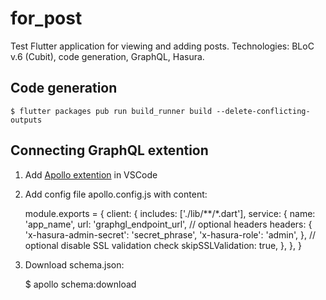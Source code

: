 # for_post

Test Flutter application for viewing and adding posts.
Technologies: BLoC v.6 (Cubit), code generation, GraphQL, Hasura.

## Code generation
    $ flutter packages pub run build_runner build --delete-conflicting-outputs

## Сonnecting GraphQL extention
1) Add [Apollo extention](https://marketplace.visualstudio.com/items?itemName=apollographql.vscode-apollo) in VSCode

2) Add config file apollo.config.js with content:

    module.exports = {
      client: {
        includes: ['./lib/**/*.dart'],
        service: {
          name: 'app_name',
          url: 'graphgl_endpoint_url',
          // optional headers
          headers: {
            'x-hasura-admin-secret': 'secret_phrase',
            'x-hasura-role': 'admin',
          },
          // optional disable SSL validation check
          skipSSLValidation: true,
        },
      },
    }

3) Download schema.json:

    $ apollo schema:download
